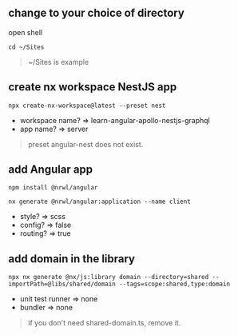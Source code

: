 ## change to your choice of directory
open shell
```
cd ~/Sites
```
> ~/Sites is example

## create nx workspace NestJS app
```
npx create-nx-workspace@latest --preset nest
```
- workspace name? => learn-angular-apollo-nestjs-graphql
- app name? => server

> preset angular-nest does not exist.

## add Angular app
```
npm install @nrwl/angular
```
```
nx generate @nrwl/angular:application --name client
```
- style? => scss
- config? => false
- routing? => true

## add domain in the library
```
npx nx generate @nx/js:library domain --directory=shared --importPath=@libs/shared/domain --tags=scope:shared,type:domain
```
- unit test runner => none
- bundler => none

> if you don't need shared-domain.ts, remove it.